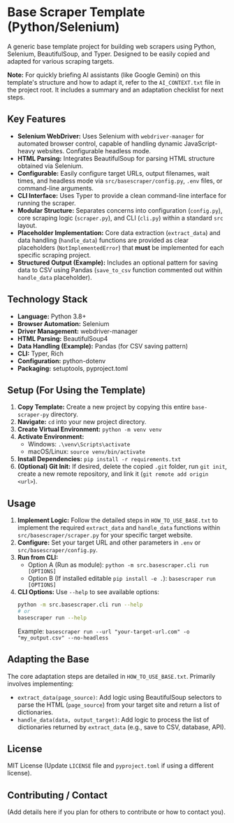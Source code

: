 # Base Scraper Template (Python/Selenium)

A generic base template project for building web scrapers using Python, Selenium, BeautifulSoup, and Typer. Designed to be easily copied and adapted for various scraping targets.

**Note:** For quickly briefing AI assistants (like Google Gemini) on this template's structure and how to adapt it, refer to the `AI_CONTEXT.txt` file in the project root. It includes a summary and an adaptation checklist for next steps.

## Key Features

* **Selenium WebDriver:** Uses Selenium with `webdriver-manager` for automated browser control, capable of handling dynamic JavaScript-heavy websites. Configurable headless mode.
* **HTML Parsing:** Integrates BeautifulSoup for parsing HTML structure obtained via Selenium.
* **Configurable:** Easily configure target URLs, output filenames, wait times, and headless mode via `src/basescraper/config.py`, `.env` files, or command-line arguments.
* **CLI Interface:** Uses Typer to provide a clean command-line interface for running the scraper.
* **Modular Structure:** Separates concerns into configuration (`config.py`), core scraping logic (`scraper.py`), and CLI (`cli.py`) within a standard `src` layout.
* **Placeholder Implementation:** Core data extraction (`extract_data`) and data handling (`handle_data`) functions are provided as clear placeholders (`NotImplementedError`) that **must** be implemented for each specific scraping project.
* **Structured Output (Example):** Includes an optional pattern for saving data to CSV using Pandas (`save_to_csv` function commented out within `handle_data` placeholder).

## Technology Stack

* **Language:** Python 3.8+
* **Browser Automation:** Selenium
* **Driver Management:** webdriver-manager
* **HTML Parsing:** BeautifulSoup4
* **Data Handling (Example):** Pandas (for CSV saving pattern)
* **CLI:** Typer, Rich
* **Configuration:** python-dotenv
* **Packaging:** setuptools, pyproject.toml

## Setup (For Using the Template)

1.  **Copy Template:** Create a new project by copying this entire `base-scraper-py` directory.
2.  **Navigate:** `cd` into your new project directory.
3.  **Create Virtual Environment:** `python -m venv venv`
4.  **Activate Environment:**
    * Windows: `.\venv\Scripts\activate`
    * macOS/Linux: `source venv/bin/activate`
5.  **Install Dependencies:** `pip install -r requirements.txt`
6.  **(Optional) Git Init:** If desired, delete the copied `.git` folder, run `git init`, create a new remote repository, and link it (`git remote add origin <url>`).

## Usage

1.  **Implement Logic:** Follow the detailed steps in `HOW_TO_USE_BASE.txt` to implement the required `extract_data` and `handle_data` functions within `src/basescraper/scraper.py` for your specific target website.
2.  **Configure:** Set your target URL and other parameters in `.env` or `src/basescraper/config.py`.
3.  **Run from CLI:**
    * Option A (Run as module): `python -m src.basescraper.cli run [OPTIONS]`
    * Option B (If installed editable `pip install -e .`): `basescraper run [OPTIONS]`
4.  **CLI Options:** Use `--help` to see available options:
    ```bash
    python -m src.basescraper.cli run --help
    # or
    basescraper run --help
    ```
    Example: `basescraper run --url "your-target-url.com" -o "my_output.csv" --no-headless`

## Adapting the Base

The core adaptation steps are detailed in `HOW_TO_USE_BASE.txt`. Primarily involves implementing:

* `extract_data(page_source)`: Add logic using BeautifulSoup selectors to parse the HTML (`page_source`) from your target site and return a list of dictionaries.
* `handle_data(data, output_target)`: Add logic to process the list of dictionaries returned by `extract_data` (e.g., save to CSV, database, API).

## License

MIT License (Update `LICENSE` file and `pyproject.toml` if using a different license).

## Contributing / Contact

(Add details here if you plan for others to contribute or how to contact you).
